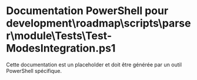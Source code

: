 # Documentation PowerShell pour development\roadmap\scripts\parser\module\Tests\Test-ModesIntegration.ps1

Cette documentation est un placeholder et doit être générée par un outil PowerShell spécifique.
